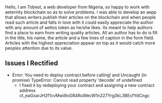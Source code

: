 Hello, I am Tobest, a web developer from Nigeria, so happy to work with aeternity blockchain so as to solve problems.
I was able to develop an aepp that allows writers publish their articles on the blockchain and when people read 
such article and falls in love with it could easily appreciate the author with any amount of aettos token as he/she likes. 
Its meant to help authors find a place to earn from writing quality articles. All an author has to do is fill in the title, 
his name, the article and a few lines of caption in the form field.
Articles with the highest appreciation appear on top as it would catch more peoples attention due to its value.


## Issues I Rectified
* Error: You need to deploy contract before calling!  and Uncaught (in promise) TypeError: Cannot read property 'decode' of undefined
    * I fixed it by redeploying your contract and assigning a new contract address ct_eaGxarJH2f1cvMwi9oGR4RuWecW1n227Yrg3kL3BEcfYdCngc
